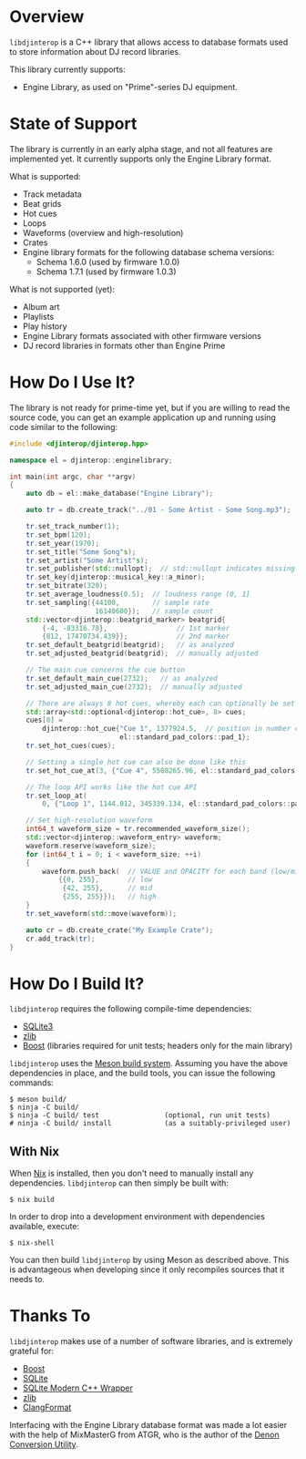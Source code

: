 Overview
========

`libdjinterop` is a C++ library that allows access to database formats used to store information about DJ record libraries.

This library currently supports:

* Engine Library, as used on "Prime"-series DJ equipment.

State of Support
================

The library is currently in an early alpha stage, and not all features are implemented yet.  It currently supports only the Engine Library format.

What is supported:

* Track metadata
* Beat grids
* Hot cues
* Loops
* Waveforms (overview and high-resolution)
* Crates
* Engine library formats for the following database schema versions:
  * Schema 1.6.0 (used by firmware 1.0.0)
  * Schema 1.7.1 (used by firmware 1.0.3)

What is not supported (yet):

* Album art
* Playlists
* Play history
* Engine Library formats associated with other firmware versions
* DJ record libraries in formats other than Engine Prime

How Do I Use It?
================

The library is not ready for prime-time yet, but if you are willing to read the source code, you can get an example application up and running using code similar to the following:

```c++
#include <djinterop/djinterop.hpp>

namespace el = djinterop::enginelibrary;

int main(int argc, char **argv)
{
    auto db = el::make_database("Engine Library");

    auto tr = db.create_track("../01 - Some Artist - Some Song.mp3");

    tr.set_track_number(1);
    tr.set_bpm(120);
    tr.set_year(1970);
    tr.set_title("Some Song"s);
    tr.set_artist("Some Artist"s);
    tr.set_publisher(std::nullopt);  // std::nullopt indicates missing metadata
    tr.set_key(djinterop::musical_key::a_minor);
    tr.set_bitrate(320);
    tr.set_average_loudness(0.5);  // loudness range (0, 1]
    tr.set_sampling({44100,        // sample rate
                     16140600});   // sample count
    std::vector<djinterop::beatgrid_marker> beatgrid{
        {-4, -83316.78},                 // 1st marker
        {812, 17470734.439}};            // 2nd marker
    tr.set_default_beatgrid(beatgrid);   // as analyzed
    tr.set_adjusted_beatgrid(beatgrid);  // manually adjusted

    // The main cue concerns the cue button
    tr.set_default_main_cue(2732);   // as analyzed
    tr.set_adjusted_main_cue(2732);  // manually adjusted

    // There are always 8 hot cues, whereby each can optionally be set
    std::array<std::optional<djinterop::hot_cue>, 8> cues;
    cues[0] =
        djinterop::hot_cue{"Cue 1", 1377924.5,  // position in number of samples
                           el::standard_pad_colors::pad_1};
    tr.set_hot_cues(cues);

    // Setting a single hot cue can also be done like this
    tr.set_hot_cue_at(3, {"Cue 4", 5508265.96, el::standard_pad_colors::pad_4});

    // The loop API works like the hot cue API
    tr.set_loop_at(
        0, {"Loop 1", 1144.012, 345339.134, el::standard_pad_colors::pad_1});

    // Set high-resolution waveform
    int64_t waveform_size = tr.recommended_waveform_size();
    std::vector<djinterop::waveform_entry> waveform;
    waveform.reserve(waveform_size);
    for (int64_t i = 0; i < waveform_size; ++i)
    {
        waveform.push_back(  // VALUE and OPACITY for each band (low/mid/high)
            {{0, 255},       // low
             {42, 255},      // mid
             {255, 255}});   // high
    }
    tr.set_waveform(std::move(waveform));

    auto cr = db.create_crate("My Example Crate");
    cr.add_track(tr);
}
```

How Do I Build It?
============================

`libdjinterop` requires the following compile-time dependencies:

* [SQLite3](https://sqlite.org)
* [zlib](http://zlib.net)
* [Boost](https://boost.org) (libraries required for unit tests; headers only for the main library)

`libdjinterop` uses the [Meson build system](https://mesonbuild.com).  Assuming you have the above dependencies in place, and the build tools, you can issue the following commands:

```
$ meson build/
$ ninja -C build/
$ ninja -C build/ test                (optional, run unit tests)
# ninja -C build/ install             (as a suitably-privileged user)
```

## With Nix

When [Nix](http://nixos.org/nix) is installed, then you don't need to manually install any
dependencies.
`libdjinterop` can then simply be built with:

```
$ nix build
```

In order to drop into a development environment with dependencies available, execute:

```
$ nix-shell
```

You can then build `libdjinterop` by using Meson as described above.
This is advantageous when developing since it only recompiles sources that it needs to.

Thanks To
=========

`libdjinterop` makes use of a number of software libraries, and is extremely grateful for:

* [Boost](https://boost.org)
* [SQLite](https://sqlite.org)
* [SQLite Modern C++ Wrapper](https://github.com/SqliteModernCpp/sqlite_modern_cpp)
* [zlib](http://zlib.net)
* [ClangFormat](https://clang.llvm.org/docs/ClangFormat.html)

Interfacing with the Engine Library database format was made a lot easier with the help of MixMasterG from ATGR, who is the author of the [Denon Conversion Utility](https://sellfy.com/atgr_production_team).
